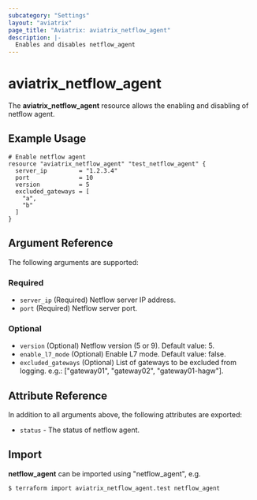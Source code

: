```yaml
---
subcategory: "Settings"
layout: "aviatrix"
page_title: "Aviatrix: aviatrix_netflow_agent"
description: |-
  Enables and disables netflow_agent
---
```


# aviatrix_netflow_agent

The **aviatrix_netflow_agent** resource allows the enabling and disabling of netflow agent.

## Example Usage

```hcl
# Enable netflow agent
resource "aviatrix_netflow_agent" "test_netflow_agent" {
  server_ip         = "1.2.3.4"
  port              = 10
  version           = 5
  excluded_gateways = [
    "a",
    "b"
  ]
}
```

## Argument Reference

The following arguments are supported:

### Required
* `server_ip` (Required) Netflow server IP address.
* `port` (Required) Netflow server port.

### Optional
* `version` (Optional) Netflow version (5 or 9). Default value: 5.
* `enable_l7_mode` (Optional) Enable L7 mode. Default value: false.
* `excluded_gateways` (Optional) List of gateways to be excluded from logging. e.g.: ["gateway01", "gateway02", "gateway01-hagw"].

## Attribute Reference

In addition to all arguments above, the following attributes are exported:

* `status` - The status of netflow agent.

## Import

**netflow_agent** can be imported using "netflow_agent", e.g.

```
$ terraform import aviatrix_netflow_agent.test netflow_agent
```
